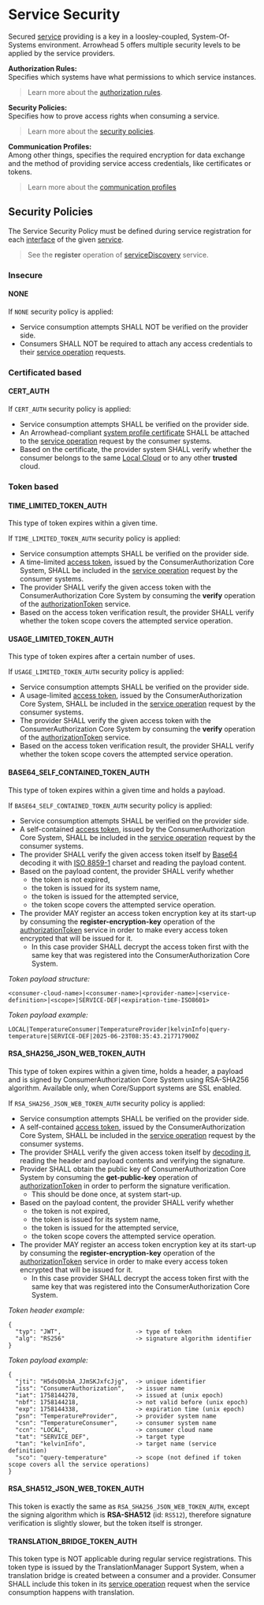 # Service Security

Secured [service](./definitions.md#microservice-or-service) providing is a key in a loosley-coupled, System-Of-Systems environment. Arrowhead 5 offers multiple security levels to be applied by the service providers.

**Authorization Rules:**<br />
Specifies which systems have what permissions to which service instances.
> Learn more about the [authorization rules](../core_systems/authorization.md).

**Security Policies:**<br />
Specifies how to prove access rights when consuming a service.
> Learn more about the [security policies](#security-policies).

**Communication Profiles:**<br />
Among other things, specifies the required encryption for data exchange and the method of providing service access credentials, like certificates or tokens.
> Learn more about the [communication profiles](../api/communication-profiles/communication-profiles-overview.md)

## Security Policies

The Service Security Policy must be defined during service registration for each [interface](./definitions.md#service-interface) of the given [service](./definitions.md#microservice-or-service).

> See the **register** operation of [serviceDiscovery](../core_systems/service_registry.md#servicediscovery) service.

### Insecure

#### NONE

If `NONE` security policy is applied:

- Service consumption attempts SHALL NOT be verified on the provider side.
- Consumers SHALL NOT be required to attach any access credentials to their [service operation](./definitions.md#service-operation) requests.

### Certificated based

#### CERT_AUTH

If `CERT_AUTH` security policy is applied:

- Service consumption attempts SHALL be verified on the provider side.
- An Arrowhead-compliant [system profile certificate](./certificate-profiles.md#system-profile) SHALL be attached to the [service operation](./definitions.md#service-operation) request by the consumer systems.
- Based on the certificate, the provider system SHALL verify whether the consumer belongs to the same [Local Cloud](./definitions.md#local-cloud) or to any other **trusted** cloud.

### Token based

#### TIME_LIMITED_TOKEN_AUTH

This type of token expires within a given time.

If `TIME_LIMITED_TOKEN_AUTH` security policy is applied:

- Service consumption attempts SHALL be verified on the provider side.
- A time-limited [access token](./definitions.md#access-token), issued by the ConsumerAuthorization Core System, SHALL be included in the [service operation](./definitions.md#service-operation) request by the consumer systems.
- The provider SHALL verify the given access token with the ConsumerAuthorization Core System by consuming the **verify** operation of the [authorizationToken](../core_systems/authorization.md#authorizationtoken) service.
- Based on the access token verification result, the provider SHALL verify whether the token scope covers the attempted service operation. 

#### USAGE_LIMITED_TOKEN_AUTH

This type of token expires after a certain number of uses.

If `USAGE_LIMITED_TOKEN_AUTH` security policy is applied:

- Service consumption attempts SHALL be verified on the provider side.
- A usage-limited [access token](./definitions.md#access-token), issued by the ConsumerAuthorization Core System, SHALL be included in the [service operation](./definitions.md#service-operation) request by the consumer systems.
- The provider SHALL verify the given access token with the ConsumerAuthorization Core System by consuming the **verify** operation of the [authorizationToken](../core_systems/authorization.md#authorizationtoken) service.
- Based on the access token verification result, the provider SHALL verify whether the token scope covers the attempted service operation. 

#### BASE64_SELF_CONTAINED_TOKEN_AUTH

This type of token expires within a given time and holds a payload.

If `BASE64_SELF_CONTAINED_TOKEN_AUTH` security policy is applied:

- Service consumption attempts SHALL be verified on the provider side.
- A self-contained [access token](./definitions.md#access-token), issued by the ConsumerAuthorization Core System, SHALL be included in the [service operation](./definitions.md#service-operation) request by the consumer systems.
- The provider SHALL verify the given access token itself by [Base64](https://en.wikipedia.org/wiki/Base64) decoding it with [ISO 8859-1](https://en.wikipedia.org/wiki/ISO/IEC_8859-1) charset and reading the payload content.
- Based on the payload content, the provider SHALL verify whether
    - the token is not expired,
    - the token is issued for its system name,
    - the token is issued for the attempted service,
    - the token scope covers the attempted service operation.
- The provider MAY register an access token encryption key at its start-up by consuming the **register-encryption-key** operation of the [authorizationToken](../core_systems/authorization.md#authorizationtoken) service in order to make every access token encrypted that will be issued for it.
    - In this case provider SHALL decrypt the access token first with the same key that was registered into the ConsumerAuthorization Core System.

_Token payload structure:_

```
<consumer-cloud-name>|<consumer-name>|<provider-name>|<service-definition>|<scope>|SERVICE-DEF|<expiration-time-ISO8601>
```

_Token payload example:_

```
LOCAL|TemperatureConsumer|TemperatureProvider|kelvinInfo|query-temperature|SERVICE-DEF|2025-06-23T08:35:43.217717900Z
```

#### RSA_SHA256_JSON_WEB_TOKEN_AUTH

This type of token expires within a given time, holds a header, a payload and is signed by ConsumerAuthorization Core System using RSA-SHA256 algorithm. Available only, when Core/Support systems are SSL enabled.

If `RSA_SHA256_JSON_WEB_TOKEN_AUTH` security policy is applied:

- Service consumption attempts SHALL be verified on the provider side.
- A self-contained [access token](./definitions.md#access-token), issued by the ConsumerAuthorization Core System, SHALL be included in the [service operation](./definitions.md#service-operation) request by the consumer systems.
- The provider SHALL verify the given access token itself by [decoding it](https://www.jwt.io/introduction#difference-decoding-encoding-jwt), reading the header and payload contents and verifying the signature.
- Provider SHALL obtain the public key of ConsumerAuthorization Core System by consuming the **get-public-key** operation of [authorizationToken](../core_systems/authorization.md#authorizationtoken) in order to perform the signature verification.
    - This should be done once, at system start-up.
- Based on the payload content, the provider SHALL verify whether
    - the token is not expired,
    - the token is issued for its system name,
    - the token is issued for the attempted service,
    - the token scope covers the attempted service operation.
- The provider MAY register an access token encryption key at its start-up by consuming the **register-encryption-key** operation of the [authorizationToken](../core_systems/authorization.md#authorizationtoken) service in order to make every access token encrypted that will be issued for it.
    - In this case provider SHALL decrypt the access token first with the same key that was registered into the ConsumerAuthorization Core System.

_Token header example:_

```
{
  "typ": "JWT",                     -> type of token
  "alg": "RS256"                    -> signature algorithm identifier
}
```

_Token payload example:_

```
{
  "jti": "H5dsQ0sbA_JJmSKJxfcJjg",  -> unique identifier
  "iss": "ConsumerAuthorization",   -> issuer name
  "iat": 1758144278,                -> issued at (unix epoch)
  "nbf": 1758144218,                -> not valid before (unix epoch)
  "exp": 1758144338,                -> expiration time (unix epoch)
  "psn": "TemperatureProvider",     -> provider system name
  "csn": "TemperatureConsumer",     -> consumer system name
  "ccn": "LOCAL",                   -> consumer cloud name
  "tat": "SERVICE_DEF",             -> target type
  "tan": "kelvinInfo",              -> target name (service definition)
  "sco": "query-temperature"        -> scope (not defined if token scope covers all the service operations)
}
```

#### RSA_SHA512_JSON_WEB_TOKEN_AUTH

This token is exactly the same as `RSA_SHA256_JSON_WEB_TOKEN_AUTH`, except the signing algorithm which is **RSA-SHA512** (id: `RS512`), therefore signature verification is slightly slower, but the token itself is stronger.

#### TRANSLATION_BRIDGE_TOKEN_AUTH

This token type is NOT applicable during regular service registrations. This token type is issued by the TranslationManager Support System, when a translation bridge is created between a consumer and a provider. Consumer SHALL include this token in its [service operation](./definitions.md#service-operation) request when the service consumption happens with translation.
